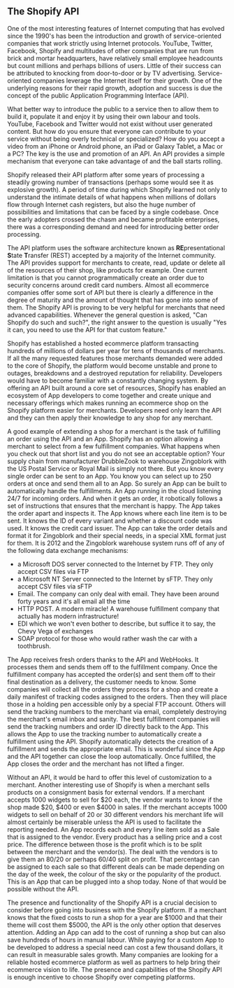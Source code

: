## The Shopify API ##

One of the most interesting features of Internet computing that has evolved since the 1990's has been the introduction and growth of service-oriented companies that work strictly using Internet protocols. YouTube, Twitter, Facebook, Shopify and multitudes of other companies that are run from brick and mortar headquarters, have relatively small employee headcounts but count millions and perhaps billions of users. Little of their success can be attributed to knocking from door-to-door or by TV advertising. Service-oriented companies leverage the Internet itself for their growth. One of the underlying reasons for their rapid growth, adoption and success is due the concept of the public Application Programming Interface (API).

What better way to introduce the public to a service then to allow them to build it, populate it and enjoy it by using their own labour and tools. YouTube, Facebook and Twitter would not exist without user generated content. But how do you ensure that everyone can contribute to your service without being overly technical or specialized? How do you accept a video from an iPhone or Android phone, an iPad or Galaxy Tablet, a Mac or a PC? The key is the use and promotion of an API. An API provides a simple mechanism that everyone can take advantage of and the ball starts rolling.

Shopify released their API platform after some years of processing a steadily growing number of transactions (perhaps some would see it as explosive growth). A period of time during which Shopify learned not only to understand the intimate details of what happens when millions of dollars flow through Internet cash registers, but also the huge number of possibilities and limitations that can be faced by a single codebase. Once the early adopters crossed the chasm and became profitable enterprises, there was a corresponding demand and need for introducing better order processing.

The API platform uses the software architecture known as **RE**presentational **S**tate **T**ransfer (REST) accepted by a majority of the Internet community. The API provides support for merchants to create, read, update or delete all of the resources of their shop, like products for example. One current limitation is that you cannot programmatically create an order due to security concerns around credit card numbers. Almost all ecommerce companies offer some sort of API but there is clearly a difference in the degree of maturity and the amount of thought that has gone into some of them. The Shopify API is proving to be very helpful for merchants that need advanced capabilities. Whenever the general question is asked, "Can Shopify do such and such?", the right answer to the question is usually "Yes it can, you need to use the API for that custom feature."

Shopify has established a hosted ecommerce platform transacting hundreds of millions of dollars per year for tens of thousands of merchants. If all the many requested features those merchants demanded were added to the core of Shopify, the platform would become unstable and prone to outages, breakdowns and a destroyed reputation for reliability. Developers would have to become familiar with a constantly changing system. By offering an API built around a core set of resources, Shopify has enabled an ecosystem of App developers to come together and create unique and necessary offerings which makes running an ecommerce shop on the Shopify platform easier for merchants. Developers need only learn the API and they can then apply their knowledge to any shop for any merchant. 

A good example of extending a shop for a merchant is the task of fulfilling an order using the API and an App. Shopify has an option allowing a merchant to select from a few fulfillment companies. What happens when you check out that short list and you do not see an acceptable option? Your supply chain from manufacturer DrubbleZook to warehouse Zingoblork with the US Postal Service or Royal Mail is simply not there. But you know every single order can be sent to an App. You know you can select up to 250 orders at once and send them all to an App. So surely an App can be built to automatically handle the fulfillments. An App running in the cloud listening 24/7 for incoming orders. And when it gets an order, it robotically follows a set of instructions that ensures that the merchant is happy. The App takes the order apart and inspects it. The App knows where each line item is to be sent. It knows the ID of every variant and whether a discount code was used. It knows the credit card issuer. The App can take the order details and format it for Zingoblork and their special needs, in a special XML format just for them. It is 2012 and the Zingoblork warehouse system runs off of any of the following data exchange mechanisms:

*  a Microsoft DOS server connected to the Internet by FTP. They only accept CSV files via FTP
*  a Microsoft NT Server connected to the Internet by sFTP. They only accept CSV files via sFTP
*  Email. The company can only deal with email. They have been around forty years and it's all email all the time
*  HTTP POST. A modern miracle! A warehouse fulfillment company that actually has modern infrastructure!
*  EDI which we won't even bother to describe, but suffice it to say, the Chevy Vega of exchanges
*  SOAP protocol for those who would rather wash the car with a toothbrush.

The App receives fresh orders thanks to the API and WebHooks. It processes them and sends them off to the fulfillment company. Once the fulfillment company has accepted the order(s) and sent them off to their final destination as a delivery, the customer needs to know. Some companies will collect all the orders they process for a shop and create a daily manifest of tracking codes assigned to the orders. Then they will place those in a holding pen accessible only by a special FTP account. Others will send the tracking numbers to the merchant via email, completely destroying the merchant's email inbox and sanity. The best fulfillment companies will send the tracking numbers and order ID directly back to the App. This allows the App to use the tracking number to automatically create a fulfillment using the API. Shopify automatically detects the creation of a fulfillment and sends the appropriate email. This is wonderful since the App and the API together can close the loop automatically. Once fulfilled, the App closes the order and the merchant has not lifted a finger.

Without an API, it would be hard to offer this level of customization to a merchant. Another interesting use of Shopify is when a merchant sells products on a consignment basis for external vendors. If a merchant accepts 1000 widgets to sell for $20 each, the vendor wants to know if the shop made $20, $400 or even $4000 in sales. If the merchant accepts 1000 widgets to sell on behalf of 20 or 30 different vendors his merchant life will almost certainly be miserable unless the API is used to facilitate the reporting needed. An App records each and every line item sold as a Sale that is assigned to the vendor. Every product has a selling price and a cost price. The difference between those is the profit which is to be split between the merchant and the vendor(s). The deal with the vendors is to give them an 80/20 or perhaps 60/40 split on profit. That percentage can be assigned to each sale so that different deals can be made depending on the day of the week, the colour of the sky or the popularity of the product. This is an App that can be plugged into a shop today. None of that would be possible without the API. 

The presence and functionality of the Shopify API is a crucial decision to consider before going into business with the Shopify platform. If a merchant knows that the fixed costs to run a shop for a year are $1000 and that their theme will cost them $5000, the API is the only other option that deserves attention. Adding an App can add to the cost of running a shop but can also save hundreds of hours in manual labour. While paying for a custom App to be developed to address a special need can cost a few thousand dollars, it can result in measurable sales growth. Many companies are looking for a reliable hosted ecommerce platform as well as partners to help bring their ecommerce vision to life. The presence and capabilities of the Shopify API is enough incentive to choose Shopify over competing platforms. 

